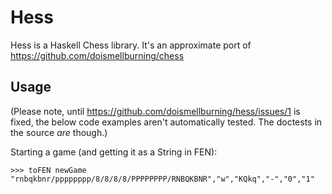 # Hess

Hess is a Haskell Chess library. It's an approximate port of https://github.com/doismellburning/chess

## Usage

(Please note, until https://github.com/doismellburning/hess/issues/1 is fixed, the below code examples aren't automatically tested. The doctests in the source _are_ though.)

Starting a game (and getting it as a String in FEN):

    >>> toFEN newGame
    "rnbqkbnr/pppppppp/8/8/8/8/PPPPPPPP/RNBQKBNR","w","KQkq","-","0","1"
